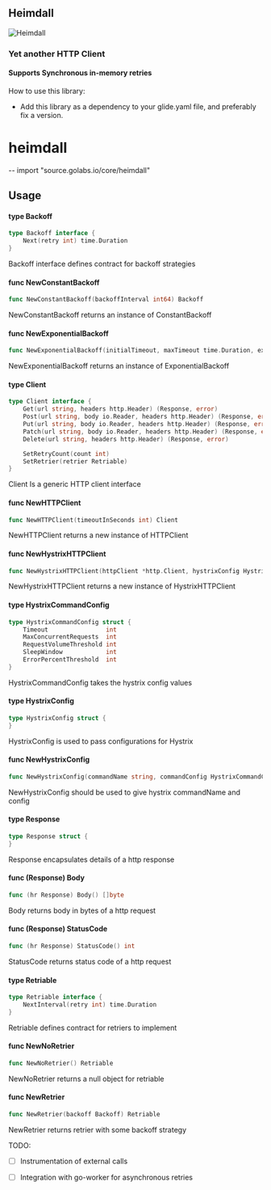 ## Heimdall
![Heimdall](https://i.stack.imgur.com/3eLbk.png)
### Yet another HTTP Client 

#### Supports Synchronous in-memory retries

How to use this library:

- Add this library as a dependency to your glide.yaml file, and preferably fix a version.

# heimdall
--
    import "source.golabs.io/core/heimdall"


## Usage

#### type Backoff

```go
type Backoff interface {
	Next(retry int) time.Duration
}
```

Backoff interface defines contract for backoff strategies

#### func  NewConstantBackoff

```go
func NewConstantBackoff(backoffInterval int64) Backoff
```
NewConstantBackoff returns an instance of ConstantBackoff

#### func  NewExponentialBackoff

```go
func NewExponentialBackoff(initialTimeout, maxTimeout time.Duration, exponentFactor float64) Backoff
```
NewExponentialBackoff returns an instance of ExponentialBackoff

#### type Client

```go
type Client interface {
	Get(url string, headers http.Header) (Response, error)
	Post(url string, body io.Reader, headers http.Header) (Response, error)
	Put(url string, body io.Reader, headers http.Header) (Response, error)
	Patch(url string, body io.Reader, headers http.Header) (Response, error)
	Delete(url string, headers http.Header) (Response, error)

	SetRetryCount(count int)
	SetRetrier(retrier Retriable)
}
```

Client Is a generic HTTP client interface

#### func  NewHTTPClient

```go
func NewHTTPClient(timeoutInSeconds int) Client
```
NewHTTPClient returns a new instance of HTTPClient

#### func  NewHystrixHTTPClient

```go
func NewHystrixHTTPClient(httpClient *http.Client, hystrixConfig HystrixConfig) Client
```
NewHystrixHTTPClient returns a new instance of HystrixHTTPClient

#### type HystrixCommandConfig

```go
type HystrixCommandConfig struct {
	Timeout                int
	MaxConcurrentRequests  int
	RequestVolumeThreshold int
	SleepWindow            int
	ErrorPercentThreshold  int
}
```

HystrixCommandConfig takes the hystrix config values

#### type HystrixConfig

```go
type HystrixConfig struct {
}
```

HystrixConfig is used to pass configurations for Hystrix

#### func  NewHystrixConfig

```go
func NewHystrixConfig(commandName string, commandConfig HystrixCommandConfig) HystrixConfig
```
NewHystrixConfig should be used to give hystrix commandName and config

#### type Response

```go
type Response struct {
}
```

Response encapsulates details of a http response

#### func (Response) Body

```go
func (hr Response) Body() []byte
```
Body returns body in bytes of a http request

#### func (Response) StatusCode

```go
func (hr Response) StatusCode() int
```
StatusCode returns status code of a http request

#### type Retriable

```go
type Retriable interface {
	NextInterval(retry int) time.Duration
}
```

Retriable defines contract for retriers to implement

#### func  NewNoRetrier

```go
func NewNoRetrier() Retriable
```
NewNoRetrier returns a null object for retriable

#### func  NewRetrier

```go
func NewRetrier(backoff Backoff) Retriable
```
NewRetrier returns retrier with some backoff strategy

TODO:

- [ ] Instrumentation of external calls
- [ ] Integration with go-worker for asynchronous retries

